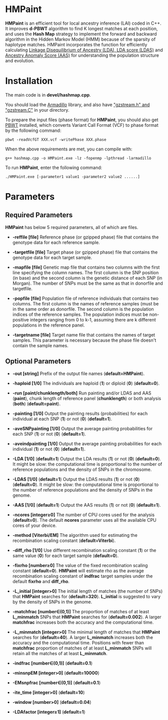 # HMPaint
**HMPaint** is an efficient tool for local ancestry inference (LAI) coded in C++. It improves **d-PBWT** algorithm to find K longest matches at each position, and uses the **Hash Map** strategy to implement the forward and backward algorithm in the Hidden Markov Model (HMM) because of the sparsity of haplotype matches. HMPaint incorporates the function for efficiently calculating [Linkage Disequilibrium of Ancestry (LDA), LDA score (LDAS)](https://github.com/YaolingYang/LDAandLDAscore) and [Ancestry Anomaly Score (AAS)](https://github.com/danjlawson/ms_paper) for understanding the population structure and evolution.

# Installation

The main code is in **devel/hashmap.cpp**.

You should load the [Armadillo](https://arma.sourceforge.net/download.html) library, and also have ["gzstream.h" and "gzstream.C"](https://www.cs.unc.edu/Research/compgeom/gzstream/) in your directory. 

To prepare the input files (phase format) for **HMPaint**, you should also get [PBWT](https://github.com/richarddurbin/pbwt) installed, which converts Variant Call Format (VCF) to phase format by the following command:

``
pbwt -readVcfGT XXX.vcf -writePhase XXX.phase
``

When the above requirements are met, you can compile with:

``
g++ hashmap.cpp -o HMPaint.exe -lz -fopenmp -lpthread -larmadillo
``

To run **HMPaint**, enter the following command:

``
./HMPaint.exe [-parameter1 value1 -parameter2 value2 ......]
``

# Parameters

## Required Parameters

**HMPaint** has below 5 required parameters, all of which are files.

* **-reffile [file]** Reference phase (or gzipped phase) file that contains the genotype data for each reference sample.

* **-targetfile [file]** Target phase (or gzipped phase) file that contains the genotype data for each target sample.

* **-mapfile [file]** Genetic map file that contains two columns with the first line specifying the column names. The first column is the SNP position (in base) and the second column is the genetic distance of each SNP (in Morgan). The number of SNPs must be the same as that in donorfile and targetfile.

* **-popfile [file]** Population file of reference individuals that contains two columns. The first column is the names of reference samples (must be in the same order as donorfile. The second column is the population indices of the reference samples. The population indices must be non-positive integers ranging from 0 to k-1, assuming there are k different populations in the reference panel.

* **-targetname [file]** Target name file that contains the names of target samples. This parameter is necessary because the phase file doesn't contain the sample names.

## Optional Parameters

* **-out [string]** Prefix of the output file names (**default=HMPaint**).

* **-haploid [1/0]** The individuals are haploid (**1**) or diploid (**0**) (**default=0**).

* **-run [paint/chunklength/both]** Run painting and/or LDAS and AAS (**paint**), chunk length of reference panel (**chunklength**) or both analysis (**both**) (**default=paint**).

* **-painting [1/0]** Output the painting results (probabilities) for each individual at each SNP (**1**) or not (**0**) (**default=1**).

* **-aveSNPpainting [1/0]** Output the average painting probabilities for each SNP (**1**) or not (**0**) (**default=1**).

* **-aveindpainting [1/0]** Output the average painting probabilities for each individual (**1**) or not (**0**) (**default=1**).

* **-LDA [1/0]** (**default=1**) Output the LDA results (**1**) or not (**0**) (**default=0**). It might be slow: the computational time is proportional to the number of reference populations and the density of SNPs in the chromosome.

* **-LDAS [1/0]** (**default=1**) Output the LDAS results (**1**) or not (**0**) (**default=0**). It might be slow: the computational time is proportional to the number of reference populations and the density of SNPs in the genome.

* **-AAS [1/0]** (**default=1**) Output the AAS results (**1**) or not (**0**) (**default=1**).

* **-ncores [integer&ge;0]** The number of CPU cores used for the analysis (**default=0**). The default **ncores** parameter uses all the available CPU cores of your device.

* **-method [Viterbi/EM]** The algorithm used for estimating the recombination scaling constant (**default=Viterbi**).

* **-diff_rho [1/0]** Use different recombination scaling constant (**1**) or the same value (**0**) for each target sample (**default=0**).

* **-fixrho [number&ge;0]** The value of the fixed recombination scaling constant (**default=0**). **HMPaint** will estimate rho as the average recombination scaling constant of **indfrac** target samples under the default **fixrho** and **diff_rho**.

* **-L_initial [integer>0]** The initial length of matches (the number of SNPs) that **HMPaint** searches for (**default=320**). **L_initial** is suggested to vary by the density of SNPs in the genome.

* **-matchfrac [number&isin;(0,1)]** The proportion of matches of at least **L_minmatch** SNPs that **HMPaint** searches for (**default=0.002**). A larger **matchfrac** increases both the accuracy and the computational time.

* **-L_minmatch [integer>0]** The minimal length of matches that **HMPaint** searches for (**default=40**). A larger **L_minmatch** increases both the accuracy and the computational time. Positions with fewer than **matchfrac** proportion of matches of at least **L_minmatch** SNPs will retain all the matches of at least **L_minmatch**.

* **-indfrac [number&isin;(0,1)]** (**default=0.1**)

* **-minsnpEM [integer>0]** (**default=10000**)

* **-EMsnpfrac [number&isin;(0,1)]** (**default=0.1**)

* **-ite_time [integer>0]** (**default=10**)

* **-window [number>0]** (**default=0.04**)

* **-LDAfactor [integer&ge;1]** (**default=1**)
